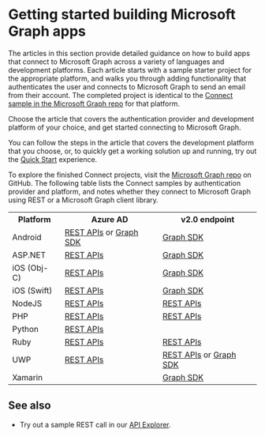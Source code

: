 # Getting started building Microsoft Graph apps

The articles in this section provide detailed guidance on how to build apps that connect to Microsoft Graph across a variety of languages and development platforms. Each article starts with a sample starter project for the appropriate platform, and walks you through adding functionality that authenticates the user and connects to Microsoft Graph to send an email from their account. The completed project is identical to the [Connect sample in the Microsoft Graph repo](https://github.com/microsoftgraph?utf8=%E2%9C%93&query=connect) for that platform.

Choose the article that covers the authentication provider and development platform of your choice, and get started connecting to Microsoft Graph.

You can follow the steps in the article that covers the development platform that you choose, or, to quickly get a working solution up and running, try out the [Quick Start](http://dev.office.com/getting-started/office365apis) experience.

To explore the finished Connect projects, visit the [Microsoft Graph repo](https://github.com/microsoftgraph) on GitHub. The following table lists the Connect samples by authentication provider and platform, and notes whether they connect to Microsoft Graph using REST or a Microsoft Graph client library.

<table>
  <tr>
    <th>Platform</th>
    <th>Azure AD</th> 
    <th>v2.0 endpoint</th>
  </tr>
  <tr>
    <td>Android</td>
    <td>
		<a href="https://github.com/microsoftgraph/android-java-connect-rest-sample">REST APIs</a> or 
		<a href="https://github.com/microsoftgraph/android-java-connect-sample/tree/last_v1_auth">Graph SDK</a>
	</td> 
    <td>
		<a href="https://github.com/microsoftgraph/android-java-connect-sample">Graph SDK</a>
	</td> 
  </tr>
  <tr>
    <td>ASP.NET</td>
    <td>
		<a href="https://github.com/microsoftgraph/aspnet-connect-rest-sample">REST APIs</a>
	</td>     
	<td>
		<a href="https://github.com/microsoftgraph/aspnet-connect-sample">Graph SDK</a>
	</td> 
  </tr>
  <tr>
    <td>iOS (Obj-C)</td>
    <td>
		<a href="https://github.com/microsoftgraph/ios-objectivec-connect-rest-sample">REST APIs</a>
	</td>     
	<td>
		<a href="https://github.com/microsoftgraph/ios-objectivec-connect-sample">Graph SDK</a>
	</td> 
  </tr>
  <tr>
    <td>iOS (Swift)</td>
    <td>
		<a href="https://github.com/microsoftgraph/ios-swift-connect-rest-sample">REST APIs</a>
	</td>     
	<td>
		<a href="https://github.com/microsoftgraph/ios-swift-connect-sample">Graph SDK</a>
	</td> 
  </tr>
  <tr>
    <td>NodeJS</td>
    <td>
		<a href="https://github.com/microsoftgraph/nodejs-connect-rest-sample/tree/last_v1_auth">REST APIs</a>
	</td>     
	<td>
		<a href="https://github.com/microsoftgraph/nodejs-connect-rest-sample">REST APIs</a>
	</td> 
  </tr>
  <tr>
    <td>PHP</td>
    <td>
		<a href="https://github.com/microsoftgraph/php-connect-rest-sample/tree/last_v1_auth">REST APIs</a>
	</td>     
	<td>
		<a href="https://github.com/microsoftgraph/php-connect-rest-sample">REST APIs</a>
	</td> 
  </tr>
  <tr>
    <td>Python</td>
    <td>
		<a href="https://github.com/microsoftgraph/python3-connect-rest-sample">REST APIs</a>
	</td>     
	<td>
	</td> 
  </tr>
  <tr>
    <td>Ruby</td>
    <td>
		<a href="https://github.com/microsoftgraph/ruby-connect-rest-sample/tree/last_v1_auth">REST APIs</a>
	</td>     
	<td>
		<a href="https://github.com/microsoftgraph/ruby-connect-rest-sample">REST APIs</a>
	</td> 
  </tr>
  <tr>
    <td>UWP</td>
    <td>
		<a href="https://github.com/microsoftgraph/uwp-csharp-connect-rest-sample/tree/last_v1_auth">REST APIs</a>
	</td>     
	<td>
		<a href="https://github.com/microsoftgraph/uwp-csharp-connect-rest-sample">REST APIs</a> or 
		<a href="https://github.com/microsoftgraph/uwp-csharp-connect-sample">Graph SDK</a>
	</td> 
  </tr>
  <tr>
    <td>Xamarin</td>
    <td>
	</td>     
	<td>
		<a href="https://github.com/microsoftgraph/xamarin-csharp-connect-sample">Graph SDK</a>
	</td> 
  </tr>
</table>

## See also
- Try out a sample REST call in our [API Explorer](https://graph.microsoft.io/graph-explorer).


